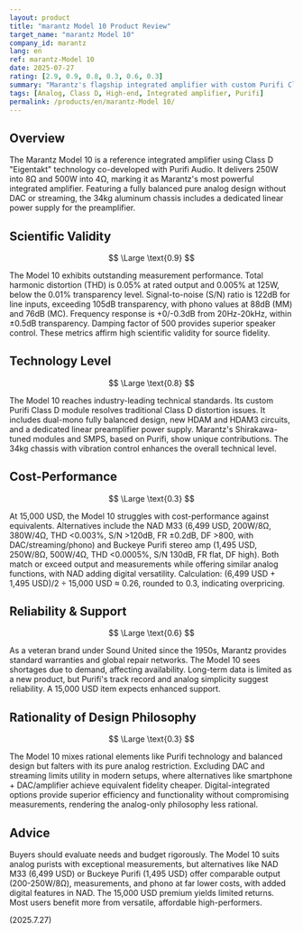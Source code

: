 ```yaml
---
layout: product
title: "marantz Model 10 Product Review"
target_name: "marantz Model 10"
company_id: marantz
lang: en
ref: marantz-Model 10
date: 2025-07-27
rating: [2.9, 0.9, 0.8, 0.3, 0.6, 0.3]
summary: "Marantz's flagship integrated amplifier with custom Purifi Class D module offers top-tier measurements, but its 15,000 USD price is undermined by cost-effective alternatives providing equivalent output, functionality, and performance, including digital-integrated options."
tags: [Analog, Class D, High-end, Integrated amplifier, Purifi]
permalink: /products/en/marantz-Model 10/
---
```

## Overview

The Marantz Model 10 is a reference integrated amplifier using Class D "Eigentakt" technology co-developed with Purifi Audio. It delivers 250W into 8Ω and 500W into 4Ω, marking it as Marantz's most powerful integrated amplifier. Featuring a fully balanced pure analog design without DAC or streaming, the 34kg aluminum chassis includes a dedicated linear power supply for the preamplifier.

## Scientific Validity

$$ \Large \text{0.9} $$

The Model 10 exhibits outstanding measurement performance. Total harmonic distortion (THD) is 0.05% at rated output and 0.005% at 125W, below the 0.01% transparency level. Signal-to-noise (S/N) ratio is 122dB for line inputs, exceeding 105dB transparency, with phono values at 88dB (MM) and 76dB (MC). Frequency response is +0/-0.3dB from 20Hz-20kHz, within ±0.5dB transparency. Damping factor of 500 provides superior speaker control. These metrics affirm high scientific validity for source fidelity.

## Technology Level

$$ \Large \text{0.8} $$

The Model 10 reaches industry-leading technical standards. Its custom Purifi Class D module resolves traditional Class D distortion issues. It includes dual-mono fully balanced design, new HDAM and HDAM3 circuits, and a dedicated linear preamplifier power supply. Marantz's Shirakawa-tuned modules and SMPS, based on Purifi, show unique contributions. The 34kg chassis with vibration control enhances the overall technical level.

## Cost-Performance

$$ \Large \text{0.3} $$

At 15,000 USD, the Model 10 struggles with cost-performance against equivalents. Alternatives include the NAD M33 (6,499 USD, 200W/8Ω, 380W/4Ω, THD <0.003%, S/N >120dB, FR ±0.2dB, DF >800, with DAC/streaming/phono) and Buckeye Purifi stereo amp (1,495 USD, 250W/8Ω, 500W/4Ω, THD <0.0005%, S/N 130dB, FR flat, DF high). Both match or exceed output and measurements while offering similar analog functions, with NAD adding digital versatility. Calculation: (6,499 USD + 1,495 USD)/2 ÷ 15,000 USD ≈ 0.26, rounded to 0.3, indicating overpricing.

## Reliability & Support

$$ \Large \text{0.6} $$

As a veteran brand under Sound United since the 1950s, Marantz provides standard warranties and global repair networks. The Model 10 sees shortages due to demand, affecting availability. Long-term data is limited as a new product, but Purifi's track record and analog simplicity suggest reliability. A 15,000 USD item expects enhanced support.

## Rationality of Design Philosophy

$$ \Large \text{0.3} $$

The Model 10 mixes rational elements like Purifi technology and balanced design but falters with its pure analog restriction. Excluding DAC and streaming limits utility in modern setups, where alternatives like smartphone + DAC/amplifier achieve equivalent fidelity cheaper. Digital-integrated options provide superior efficiency and functionality without compromising measurements, rendering the analog-only philosophy less rational.

## Advice

Buyers should evaluate needs and budget rigorously. The Model 10 suits analog purists with exceptional measurements, but alternatives like NAD M33 (6,499 USD) or Buckeye Purifi (1,495 USD) offer comparable output (200-250W/8Ω), measurements, and phono at far lower costs, with added digital features in NAD. The 15,000 USD premium yields limited returns. Most users benefit more from versatile, affordable high-performers.

(2025.7.27)
